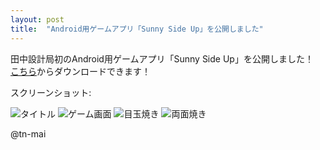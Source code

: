 ```yaml
---
layout: post
title:  "Android用ゲームアプリ「Sunny Side Up」を公開しました"
---
```


田中設計局初のAndroid用ゲームアプリ「Sunny Side Up」を公開しました！  
[こちら](https://play.google.com/store/apps/details?id=com.SunnySideUp)からダウンロードできます！

スクリーンショット:  

![タイトル]({{site.baseurl}}/images/20160805/SunnySideUp_Title.jpg)
![ゲーム画面]({{site.baseurl}}/images/20160805/MainGame.jpg)
![目玉焼き]({{site.baseurl}}/images/20160805/Success_SunnySideUp.jpg)
![両面焼き]({{site.baseurl}}/images/20160805/Success_OverMedium.jpg)

@tn-mai
